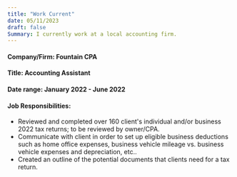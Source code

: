 ```yaml
---
title: "Work Current"
date: 05/11/2023
draft: false
Summary: I currently work at a local accounting firm.
---
```

#### Company/Firm: Fountain CPA
#### Title: Accounting Assistant
#### Date range: January 2022 - June 2022
#### Job Responsibilities:
- Reviewed and completed over 160 client's individual and/or business 2022 tax returns; to be reviewed by owner/CPA.
- Communicate with client in order to set up eligible business deductions such as home office expenses, business vehicle mileage vs. business vehicle expenses and depreciation, etc..
- Created an outline of the potential documents that clients need for a tax return.